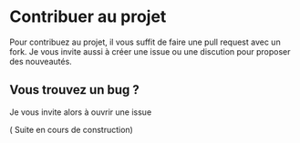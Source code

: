 # Contribuer au projet 

Pour contribuez au projet, il vous suffit de faire une pull request avec un fork. 
Je vous invite aussi à créer une issue ou une discution pour proposer des nouveautés. 

## Vous trouvez un bug ? 
Je vous invite alors à ouvrir une issue 

( Suite en cours de construction) 
